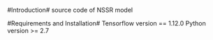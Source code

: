#Introduction#
source code of NSSR model

#Requirements and Installation#
Tensorflow version == 1.12.0
Python version >= 2.7


